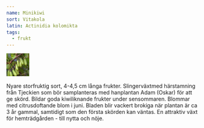 ```yaml
---
name: Minikiwi
sort: Vitakola
latin: Actinidia kolomikta
tags:
  - frukt
---
```


<img src="/img/actinidia-kolomikta-vitakola.jpg" width="60" data-srcset="1x, 1.5x, 2x" alt="Actinidia kolomikta" data-attribution="https://www.blomqvistplantskola.com/index.php?route=product/product&product_id=4200&search=Vitakola">

Nyare storfruktig sort, 4-4,5 cm långa frukter. Slingerväxtmed härstamning från Tjeckien som bör samplanteras med hanplantan Adam (Oskar) för att ge skörd. Bildar goda kiwiliknande frukter under sensommaren. Blommar med citrusdoftande blom i juni. Bladen blir vackert brokiga när plantan är ca 3 år gammal, samtidigt som den första skörden kan väntas. En attraktiv växt för hemträdgården - till nytta och nöje.
